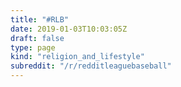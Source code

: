 ```yaml
---
title: "#RLB"
date: 2019-01-03T10:03:05Z
draft: false
type: page
kind: "religion_and_lifestyle"
subreddit: "/r/redditleaguebaseball"
---
```

